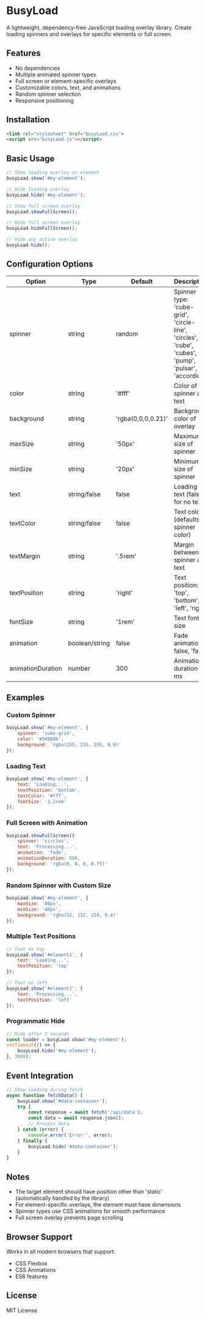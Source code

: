 # BusyLoad

A lightweight, dependency-free JavaScript loading overlay library. Create loading spinners and overlays for specific elements or full screen.

## Features

- No dependencies
- Multiple animated spinner types
- Full screen or element-specific overlays
- Customizable colors, text, and animations
- Random spinner selection
- Responsive positioning

## Installation

```html
<link rel="stylesheet" href="busyLoad.css">
<script src="busyLoad.js"></script>
```

## Basic Usage

```javascript
// Show loading overlay on element
busyLoad.show('#my-element');

// Hide loading overlay
busyLoad.hide('#my-element');

// Show full screen overlay
busyLoad.showFullScreen();

// Hide full screen overlay
busyLoad.hideFullScreen();

// Hide any active overlay
busyLoad.hide();
```

## Configuration Options

| Option | Type | Default | Description |
|--------|------|---------|-------------|
| spinner | string | random | Spinner type: 'cube-grid', 'circle-line', 'circles', 'cube', 'cubes', 'pump', 'pulsar', 'accordion' |
| color | string | '#fff' | Color of spinner and text |
| background | string | 'rgba(0,0,0,0.21)' | Background color of overlay |
| maxSize | string | '50px' | Maximum size of spinner |
| minSize | string | '20px' | Minimum size of spinner |
| text | string/false | false | Loading text (false for no text) |
| textColor | string/false | false | Text color (defaults to spinner color) |
| textMargin | string | '.5rem' | Margin between spinner and text |
| textPosition | string | 'right' | Text position: 'top', 'bottom', 'left', 'right' |
| fontSize | string | '1rem' | Text font size |
| animation | boolean/string | false | Fade animation: false, 'fade' |
| animationDuration | number | 300 | Animation duration in ms |

## Examples

### Custom Spinner
```javascript
busyLoad.show('#my-element', {
    spinner: 'cube-grid',
    color: '#3498db',
    background: 'rgba(255, 255, 255, 0.8)'
});
```

### Loading Text
```javascript
busyLoad.show('#my-element', {
    text: 'Loading...',
    textPosition: 'bottom',
    textColor: '#fff',
    fontSize: '1.2rem'
});
```

### Full Screen with Animation
```javascript
busyLoad.showFullScreen({
    spinner: 'circles',
    text: 'Processing...',
    animation: 'fade',
    animationDuration: 500,
    background: 'rgba(0, 0, 0, 0.75)'
});
```

### Random Spinner with Custom Size
```javascript
busyLoad.show('#my-element', {
    maxSize: '80px',
    minSize: '40px',
    background: 'rgba(52, 152, 219, 0.4)'
});
```

### Multiple Text Positions
```javascript
// Text on top
busyLoad.show('#element1', {
    text: 'Loading...',
    textPosition: 'top'
});

// Text on left
busyLoad.show('#element2', {
    text: 'Processing...',
    textPosition: 'left'
});
```

### Programmatic Hide
```javascript
// Hide after 3 seconds
const loader = busyLoad.show('#my-element');
setTimeout(() => {
    busyLoad.hide('#my-element');
}, 3000);
```

## Event Integration

```javascript
// Show loading during fetch
async function fetchData() {
    busyLoad.show('#data-container');
    try {
        const response = await fetch('/api/data');
        const data = await response.json();
        // Process data
    } catch (error) {
        console.error('Error:', error);
    } finally {
        busyLoad.hide('#data-container');
    }
}
```

## Notes

- The target element should have position other than 'static' (automatically handled by the library)
- For element-specific overlays, the element must have dimensions
- Spinner types use CSS animations for smooth performance
- Full screen overlay prevents page scrolling

## Browser Support

Works in all modern browsers that support:
- CSS Flexbox
- CSS Animations
- ES6 features

## License

MIT License
